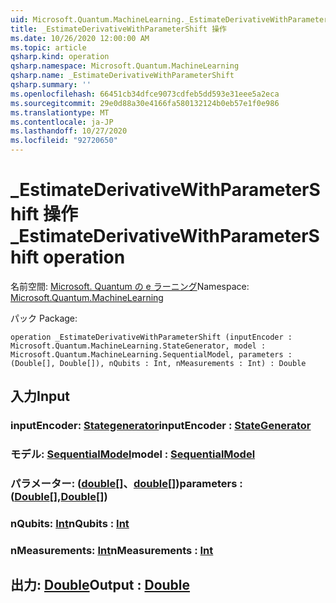 ```yaml
---
uid: Microsoft.Quantum.MachineLearning._EstimateDerivativeWithParameterShift
title: _EstimateDerivativeWithParameterShift 操作
ms.date: 10/26/2020 12:00:00 AM
ms.topic: article
qsharp.kind: operation
qsharp.namespace: Microsoft.Quantum.MachineLearning
qsharp.name: _EstimateDerivativeWithParameterShift
qsharp.summary: ''
ms.openlocfilehash: 66451cb34dfce9073cdfeb5dd593e31eee5a2eca
ms.sourcegitcommit: 29e0d88a30e4166fa580132124b0eb57e1f0e986
ms.translationtype: MT
ms.contentlocale: ja-JP
ms.lasthandoff: 10/27/2020
ms.locfileid: "92720650"
---
```

# <a name="_estimatederivativewithparametershift-operation"></a><span data-ttu-id="4b367-102">_EstimateDerivativeWithParameterShift 操作</span><span class="sxs-lookup"><span data-stu-id="4b367-102">_EstimateDerivativeWithParameterShift operation</span></span>

<span data-ttu-id="4b367-103">名前空間: [Microsoft. Quantum の e ラーニング](xref:Microsoft.Quantum.MachineLearning)</span><span class="sxs-lookup"><span data-stu-id="4b367-103">Namespace: [Microsoft.Quantum.MachineLearning](xref:Microsoft.Quantum.MachineLearning)</span></span>

<span data-ttu-id="4b367-104">パック [](https://nuget.org/packages/)</span><span class="sxs-lookup"><span data-stu-id="4b367-104">Package: [](https://nuget.org/packages/)</span></span>




```qsharp
operation _EstimateDerivativeWithParameterShift (inputEncoder : Microsoft.Quantum.MachineLearning.StateGenerator, model : Microsoft.Quantum.MachineLearning.SequentialModel, parameters : (Double[], Double[]), nQubits : Int, nMeasurements : Int) : Double
```


## <a name="input"></a><span data-ttu-id="4b367-105">入力</span><span class="sxs-lookup"><span data-stu-id="4b367-105">Input</span></span>

### <a name="inputencoder--stategenerator"></a><span data-ttu-id="4b367-106">inputEncoder: [Stategenerator](xref:Microsoft.Quantum.MachineLearning.StateGenerator)</span><span class="sxs-lookup"><span data-stu-id="4b367-106">inputEncoder : [StateGenerator](xref:Microsoft.Quantum.MachineLearning.StateGenerator)</span></span>




### <a name="model--sequentialmodel"></a><span data-ttu-id="4b367-107">モデル: [SequentialModel](xref:Microsoft.Quantum.MachineLearning.SequentialModel)</span><span class="sxs-lookup"><span data-stu-id="4b367-107">model : [SequentialModel](xref:Microsoft.Quantum.MachineLearning.SequentialModel)</span></span>




### <a name="parameters--doubledouble"></a><span data-ttu-id="4b367-108">パラメーター: ([double](xref:microsoft.quantum.lang-ref.double)[]、[double](xref:microsoft.quantum.lang-ref.double)[])</span><span class="sxs-lookup"><span data-stu-id="4b367-108">parameters : ([Double](xref:microsoft.quantum.lang-ref.double)[],[Double](xref:microsoft.quantum.lang-ref.double)[])</span></span>




### <a name="nqubits--int"></a><span data-ttu-id="4b367-109">nQubits: [Int](xref:microsoft.quantum.lang-ref.int)</span><span class="sxs-lookup"><span data-stu-id="4b367-109">nQubits : [Int](xref:microsoft.quantum.lang-ref.int)</span></span>




### <a name="nmeasurements--int"></a><span data-ttu-id="4b367-110">nMeasurements: [Int](xref:microsoft.quantum.lang-ref.int)</span><span class="sxs-lookup"><span data-stu-id="4b367-110">nMeasurements : [Int](xref:microsoft.quantum.lang-ref.int)</span></span>





## <a name="output--double"></a><span data-ttu-id="4b367-111">出力: [Double](xref:microsoft.quantum.lang-ref.double)</span><span class="sxs-lookup"><span data-stu-id="4b367-111">Output : [Double](xref:microsoft.quantum.lang-ref.double)</span></span>

